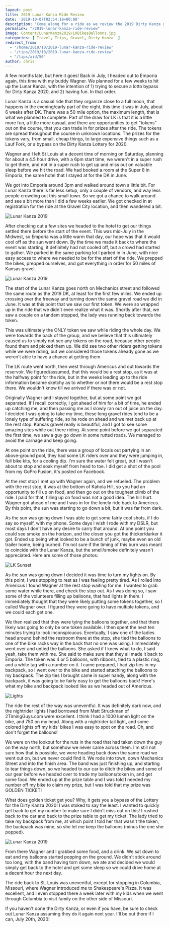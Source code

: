```yaml
---
layout: post
title: 2019 Lunar Kanza Ride Review
date: '2019-10-07T02:54:18+00:00'
description: "Come along for a ride as we review the 2019 Dirty Kanza gravel bicycle race!"
permalink: "/2019-lunar-kanza-ride-review"
image: Content/LunarKanza2019/LKBikesBalloons.jpg
categories: [ Travel, Trips, Gravel, Dirty Kanza  ]
redirect_from: 
  - "/home/2019/10/2019-lunar-kanza-ride-review"
  - "/tips/2019/10/2019-lunar-kanza-ride-review"
  - "/tips/aid/50"
author: chris
---
```

A few months late, but here it goes! Back in July, I headed out to Emporia again, this time with my buddy Wagner. We planned for a few weeks to hit up the Lunar Kanza, with the intention of 1) trying to secure a lotto bypass for Dirty Kanza 2020, and 2) having fun. In that order.

Lunar Kanza is a casual ride that they organize close to a full moon, that happens in the evening/early part of the night, this time it was in July, about 6 weeks after DK. There was a 50 mile option, the maximum length, that is what we planned to complete. Part of the draw for LK is that it is a little more fun, a little more casual, and there are opportunities to get "tokens" out on the course, that you can trade in for prizes after the ride. The tokens are spread throughout the course in unknown locations. The prizes for the tokens vary, from small, cheap things, to large expensive things such as a Lauf Fork, or a bypass on the Dirty Kanza Lottery for 2020.

Wagner and I left St Louis at a decent time of morning on Saturday, planning for about a 4.5 hour drive, with a 6pm start time, we weren't in a super rush to get there, and not in a super rush to get up and miss out on valuable sleep before we hit the road. We had booked a room at the Super 8 in Emporia, the same hotel that I stayed at for the DK in June.

We got into Emporia around 3pm and walked around town a little bit. For Lunar Kanza there is far less setup, only a couple of vendors, and way less people crowding out this small town. So we got a chance to walk around and see a bit more than I did a few weeks earlier. We got checked in at registration for the ride at the Gravel City location, and then wandered a bit.

![Lunar Kanza 2019](https://live.staticflickr.com/65535/48846774846_6d8f9abce0_z.jpg)

After checking out a few sites we headed to the hotel to get our things settled there before the start of the event. This was mid-July in the Midwest, so Emporia was a little warm that day, our hope was that it would cool off as the sun went down. By the time we made it back to where the event was starting, it definitely had not cooled off, but a crowd had started to gather. We parked in the same parking lot I parked in in June, with nice easy access to where we needed to be for the start of the ride. We prepped the bikes, prepped ourselves, and got everything in order for 50 miles of Kansas gravel.

![Lunar Kanza 2019](https://live.staticflickr.com/65535/48846964342_5a7d4b2103_z.jpg)

The start of the Lunar Kanza goes north on Mechanics street and followed the same route as the 2019 DK, at least for the first few miles. We ended up crossing over the freeway and turning down the same gravel road we did in June. It was at this point that we saw our first token. We were so wrapped up in the ride that we didn't even realize what it was. Shortly after that, we saw a couple on a tandem stopped, the lady was running back towards the token.

This was ultimately the ONLY token we saw while riding the whole day. We were towards the back of the group, and we believe that this ultimately caused us to simply not see any tokens on the road, because other people found them and picked them up. We did see two other riders getting tokens while we were riding, but we considered those tokens already gone as we weren't able to have a chance at getting them.

The LK route went north, then west through Americus and out towards the reservoir. We figured/assumed, that this would be a rest stop, as it was at the halfway point for the ride, but in the weeks leading up to the ride information became sketchy as to whether or not there would be a rest stop there. We wouldn't know till we arrived if there was or not.

Originally Wagner and I stayed together, but at some point we got separated. If I recall correctly, I got ahead of him for a bit of time, he ended up catching me, and then passing me as I slowly ran out of juice on the day. I decided I was going to take my time, these long gravel rides tend to be a lonely type of suffering ride, so he rode on ahead and we met back up at the rest stop. Kansas gravel really is beautiful, and I got to see some amazing sites while out there riding. At some point before we got separated the first time, we saw a guy go down in some rutted roads. We managed to avoid the carnage and keep going.

At one point on the ride, there was a group of locals out partying in an above-ground pool, they had some LK riders over and they were jumping in, full bike kits, for a cooling dip. I'm sure the water felt great, but I wasn't about to stop and soak myself from head to toe. I did get a shot of the pool from my GoPro Fusion, it's posted on Facebook.

At the rest stop I met up with Wagner again, and we refueled. The problem with the rest stop, it was at the bottom of Kahola Hill, so you had an opportunity to fill up on food, and then go out on the toughest climb of the ride. I paid for that, filling up on food was not a good idea. The hill hurt. Wagner got ahead of me and I was in for the lonely ride back to Americus. By this point, the sun was starting to go down a bit, but it was far from dark.

As the sun was going down I was able to get some fairly cool shots, if I do say so myself, with my phone. Some days I wish I rode with my DSLR, but most days I don't have any desire to carry that around. At one point you could see smoke on the horizon, and the closer you got the thicker/darker it got. Ended up being what looked to be a bunch of junk, maybe even an old trailer home, being burned. I'm not sure if the timing of this burn was meant to coincide with the Lunar Kanza, but the smell/smoke definitely wasn't appreciated. Here are some of those photos:

![LK Sunset](https://live.staticflickr.com/31337/48856758772_f90197f5e8_z.jpg)

As the sun was going down I decided it was time to turn my lights on. By this point, I was stopping to rest as I was feeling pretty tired. As I rolled into Americus I found Wagner at the rest stop waiting for me. I wanted to grab some water while there, and check the stop out. As I was doing so, I saw some of the volunteers filling up balloons, that had lights in them. I immediately thought that they were likely putting some tokens together, so I called Wagner over. I figured they were going to have multiple tokens, and we could each get one.

We then realized that they were tying the balloons together, and that there likely was going to only be one token available. I then spent the next ten minutes trying to look inconspicuous. Eventually, I saw one of the ladies head around behind the restroom there at the stop, she tied the balloons to one of the bike racks way in the back that no one was using. I immediately went over and untied the balloons. She asked if I knew what to do, I said yeah, take them with me. She said to make sure that they all made it back to Emporia. The token was 4 or 5 balloons, with ribbons, tied to a plastic ring, and a white tag with a number on it. I came prepared, I had zip ties in my backpack, so I went over to the bike and started attaching the balloons to my backpack. The zip ties I brought came in super handy, along with the backpack, it was going to be fairly easy to get the balloons back! Here's what my bike and backpack looked like as we headed out of Americus.

![Lights](https://live.staticflickr.com/31337/48856386753_4cbb7fddc6_z.jpg)

The ride the rest of the way was uneventful. It was definitely dark now, and the nightrider lights I had borrowed from Matt Struckman of 2TimingGuys.com were excellent. I think I had a 1000 lumen light on the bike, and 750 on my head. Along with a nightrider tail light, and some colored lights off my kids' bikes I was easy to spot on the road. Oh, and don't forget the balloons!

We were on the lookout for the ruts in the road that had taken down the guy on the way north, but somehow we never came across them. I'm still not sure how that is possible, we were heading back down the same road we went out on, but we never could find it. We rode into town, down Mechanics Street and into the finish area. The band was just finishing up, and starting to tear things down, so we headed to our car to ditch the bikes and some of our gear before we headed over to trade my balloons/token in, and get some food. We ended up at the prize table and I was told I needed my number off my bike to claim my prize, but I was told that my prize was GOLDEN TICKET!

What does golden ticket get you? Why, it gets you a bypass of the Lottery for the Dirty Kanza 2020! I was stoked to say the least. I wanted to quickly get back to get my number to make sure I didn't miss out on this! I rushed back to the car and back to the prize table to get my ticket. The lady tried to take my backpack from me, at which point I told her that wasn't the token, the backpack was mine, so she let me keep the balloons (minus the one she popped).

![Lunar Kanza 2019](https://live.staticflickr.com/65535/48846963287_e1606d0383_z.jpg)

From there Wagner and I grabbed some food, and a drink. We sat down to eat and my balloons started popping on the ground. We didn't stick around too long, with the band having torn down, we ate and decided we would simply get back to the hotel and get some sleep so we could drive home at a decent hour the next day.

The ride back to St. Louis was uneventful, except for stopping in Columbia, Missouri, where Wagner introduced me to Shakespeare's Pizza. It was excellent, and I even stopped there a week later with my kids when we went through Columbia to visit family on the other side of Missouri.

If you haven't done the Dirty Kanza, or even if you have, be sure to check out Lunar Kanza assuming they do it again next year. I'll be out there if I can, July 20th, 2020!
